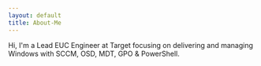 ```yaml
---
layout: default
title: About-Me
---
```


Hi, I'm a Lead EUC Engineer at Target focusing on delivering and managing Windows with SCCM, OSD, MDT, GPO & PowerShell.
